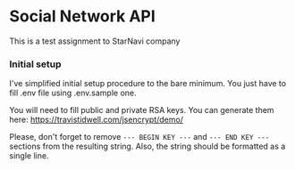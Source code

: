 # Social Network API
This is a test assignment to StarNavi company

### Initial setup
I've simplified initial setup procedure to the bare minimum. You just have to fill .env file using .env.sample one.

You will need to fill public and private RSA keys. You can generate them here:
https://travistidwell.com/jsencrypt/demo/

Please, don't forget to remove `--- BEGIN KEY ---` and `--- END KEY ---` sections from the resulting string. Also, the string should be formatted as a single line.  
